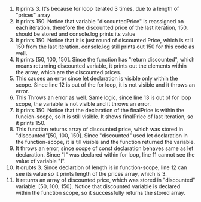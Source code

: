 1. It prints 3. It's because for loop iterated 3 times, due to a length of "prices" array
2. It prints 150. Notice that variable "discountedPrice" is reassigned on each iteration, therefore the discounted price of the last iteration, 150, should be stored and console.log prints its value
3. It prints 150. Notice that it is just round of discounted Price, which is still 150 from the last iteration. console.log still prints out 150 for this code as well.
4. It prints [50, 100, 150]. Since the function has "return discounted", which means returning discounted variable, it prints out the elements within the array, which are the discounted prices.
5. This causes an error since let declaration is visible only within the scope. Since line 12 is out of the for loop, it is not visible and it throws an error.
6. This Throws an error as well. Same logic, since line 13 is out of for loop scope, the variable is not visible and it throws an error.
7. It prints 150. Notice that the declaration of the finalPrice is within the funcion-scope, so it is still visible. It shows finalPrice of last iteration, so it prints 150.
8. This function returns array of discounted price, which was stored in "discounted"[50, 100, 150]. Since "discounted" used let declaration in the function-scope, it is till visible and the function returned the variable.
9. It throws an error, since scope of const declaration behaves same as let declaration. Since "I" was declared within for loop, line 11 cannot see the value of variable "I".
10. It orubts 3. Since declartion of length is in function-scope, line 12 can see its value so it prints length of the prices array, which is 3.
11. It returns an array of discounted price, which was stored in "discounted" variable: [50, 100, 150]. Notice that discounted variable is declared within the function scope, so it successfully returns the stored array.
